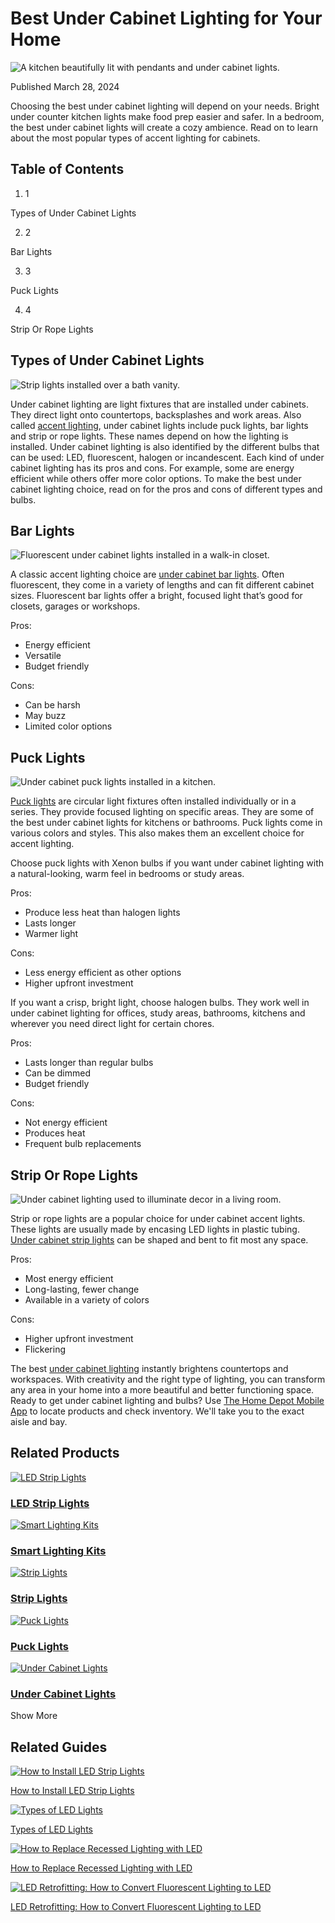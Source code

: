 # Best Under Cabinet Lighting for Your Home


![A kitchen beautifully lit with pendants and under cabinet lights.](https://dam.thdstatic.com/content/production/N-cAZnG4JthuwWZstT94kQ/qqKhtXuwKiuXccwmHOjDgg/Original%20file/best-under-cabine-lighting-hero.jpg)

Published March 28, 2024

Choosing the best under cabinet lighting will depend on your needs. Bright under counter kitchen lights make food prep easier and safer. In a bedroom, the best under cabinet lights will create a cozy ambience. Read on to learn about the most popular types of accent lighting for cabinets.

## Table of Contents

  1. 1

Types of Under Cabinet Lights

  2. 2

Bar Lights 

  3. 3

Puck Lights

  4. 4

Strip Or Rope Lights




## Types of Under Cabinet Lights

![Strip lights installed over a bath vanity.](https://dam.thdstatic.com/content/production/w6huohBhb3ETCB3PJdb8Ig/Sjez7zjq7lF911RNCjlMig/Original%20file/best-under-cabine-lighting-section-3.jpg)

Under cabinet lighting are light fixtures that are installed under cabinets. They direct light onto countertops, backsplashes and work areas. Also called [accent lighting](https://www.homedepot.com/b/Lighting-Accent-Lighting/N-5yc1vZ2fkpcyh), under cabinet lights include puck lights, bar lights and strip or rope lights. These names depend on how the lighting is installed. Under cabinet lighting is also identified by the different bulbs that can be used: LED, fluorescent, halogen or incandescent. Each kind of under cabinet lighting has its pros and cons. For example, some are energy efficient while others offer more color options. To make the best under cabinet lighting choice, read on for the pros and cons of different types and bulbs.

## Bar Lights 

![Fluorescent under cabinet lights installed in a walk-in closet.](https://dam.thdstatic.com/content/production/JnCJc7EQpW4MdF0tlZF-vQ/bacwcKqfSb_aGsdeb23sxQ/Original%20file/best-under-cabine-lighting-section-2.jpg)

A classic accent lighting choice are [under cabinet bar lights](https://www.homedepot.com/b/Lighting-Accent-Lighting-Under-Cabinet-Lighting-Under-Cabinet-Bar-Lights/N-5yc1vZ2fkpczx). Often fluorescent, they come in a variety of lengths and can fit different cabinet sizes. Fluorescent bar lights offer a bright, focused light that’s good for closets, garages or workshops.

Pros:

  * Energy efficient
  * Versatile
  * Budget friendly



Cons:

  * Can be harsh
  * May buzz
  * Limited color options



## Puck Lights

![Under cabinet puck lights installed in a kitchen.](https://dam.thdstatic.com/content/production/21WUT4X9TqX4jNPLpfF7aQ/5iuFqMFdlx9an6UBXtxSwg/Original%20file/best-under-cabine-lighting-section-1.jpg)

[Puck lights](https://www.homedepot.com/b/Lighting-Accent-Lighting-Under-Cabinet-Lighting-Puck-Lights/N-5yc1vZ2fkpczw) are circular light fixtures often installed individually or in a series. They provide focused lighting on specific areas. They are some of the best under cabinet lights for kitchens or bathrooms. Puck lights come in various colors and styles. This also makes them an excellent choice for accent lighting.

Choose puck lights with Xenon bulbs if you want under cabinet lighting with a natural-looking, warm feel in bedrooms or study areas.

Pros:

  * Produce less heat than halogen lights
  * Lasts longer
  * Warmer light



Cons:

  * Less energy efficient as other options
  * Higher upfront investment



If you want a crisp, bright light, choose halogen bulbs. They work well in under cabinet lighting for offices, study areas, bathrooms, kitchens and wherever you need direct light for certain chores.

Pros:

  * Lasts longer than regular bulbs
  * Can be dimmed
  * Budget friendly



Cons:

  * Not energy efficient
  * Produces heat
  * Frequent bulb replacements



## Strip Or Rope Lights

![Under cabinet lighting used to illuminate decor in a living room.](https://dam.thdstatic.com/content/production/lFgFYt8eETBv6kiMOgjb4A/LkDMUmFaLDhDB_6lzAdURA/Original%20file/best-under-cabine-lighting-section-4.jpg)

Strip or rope lights are a popular choice for under cabinet accent lights. These lights are usually made by encasing LED lights in plastic tubing. [Under cabinet strip lights](https://www.homedepot.com/b/Lighting-Accent-Lighting-Under-Cabinet-Lighting-Under-Cabinet-Strip-Lights/N-5yc1vZ2fkpczy) can be shaped and bent to fit most any space.

Pros:

  * Most energy efficient
  * Long-lasting, fewer change
  * Available in a variety of colors



Cons:

  * Higher upfront investment
  * Flickering



The best [under cabinet lighting](https://www.homedepot.com/b/Lighting-Accent-Lighting-Under-Cabinet-Lighting/N-5yc1vZ2fkpd01) instantly brightens countertops and workspaces. With creativity and the right type of lighting, you can transform any area in your home into a more beautiful and better functioning space. Ready to get under cabinet lighting and bulbs? Use [The Home Depot Mobile App](https://www.homedepot.com/c/SF_Mobile_Shopping) to locate products and check inventory. We'll take you to the exact aisle and bay.

## Related Products

[![LED Strip Lights](https://www.homedepot.com/catalog/productImages/1000/a3/a31edf55-7eb3-4e06-b53d-78ac41207fb6_1000.jpg)](https://www.homedepot.com/b/N-5yc1vZcetq)

### [LED Strip Lights](https://www.homedepot.com/b/N-5yc1vZcetq)

[![Smart Lighting Kits](https://www.homedepot.com/catalog/productImages/1000/3b/3b9e4a5c-a588-4e77-bfb4-bacbcb283260_1000.jpg)](https://www.homedepot.com/b/N-5yc1vZ1z18gi7)

### [Smart Lighting Kits](https://www.homedepot.com/b/N-5yc1vZ1z18gi7)

[![Strip Lights](https://www.homedepot.com/catalog/productImages/1000/e0/e05ab24d-a11e-445a-bfa5-8a4487029aa4_1000.jpg)](https://www.homedepot.com/b/N-5yc1vZc9h7)

### [Strip Lights](https://www.homedepot.com/b/N-5yc1vZc9h7)

[![Puck Lights](https://www.homedepot.com/catalog/productImages/1000/c9/c9242f00-4da9-4b7a-aefb-76b11248b729_1000.jpg)](https://www.homedepot.com/b/N-5yc1vZcet2)

### [Puck Lights](https://www.homedepot.com/b/N-5yc1vZcet2)

[![Under Cabinet Lights](https://www.homedepot.com/catalog/productImages/1000/00/00892836-5608-4a8b-a880-6424b0620ad9_1000.jpg)](https://www.homedepot.com/b/N-5yc1vZcet8)

### [Under Cabinet Lights](https://www.homedepot.com/b/N-5yc1vZcet8)

Show More

## Related Guides

[![How to Install LED Strip Lights](https://contentgrid.homedepot-static.com/hdus/en_US/DTCCOMNEW/Articles/how-to-install-LED-strip-lights-thumbnail.jpg)](https://www.homedepot.com/c/ah/how-to-install-led-strip-lights/9ba683603be9fa5395fab9019b51ac0a)

[How to Install LED Strip Lights](https://www.homedepot.com/c/ah/how-to-install-led-strip-lights/9ba683603be9fa5395fab9019b51ac0a)

[![Types of LED Lights](https://i3.ytimg.com/vi/ck5TW4Qor7g/maxresdefault.jpg)](https://www.homedepot.com/c/ab/types-of-led-lights/9ba683603be9fa5395fab9011a91d53)

[Types of LED Lights](https://www.homedepot.com/c/ab/types-of-led-lights/9ba683603be9fa5395fab9011a91d53)

[![How to Replace Recessed Lighting with LED](https://i3.ytimg.com/vi/YXzxknO-xTs/maxresdefault.jpg)](https://www.homedepot.com/c/ah/how-to-replace-recessed-lighting-with-led/9ba683603be9fa5395fab90706df9c1)

[How to Replace Recessed Lighting with LED](https://www.homedepot.com/c/ah/how-to-replace-recessed-lighting-with-led/9ba683603be9fa5395fab90706df9c1)

[![LED Retrofitting: How to Convert Fluorescent Lighting to LED ](https://contentgrid.homedepot-static.com/hdus/en_US/DTCCOMNEW/Articles/how-to-convert-fluorescent-to-LED-hero.jpg)](https://www.homedepot.com/c/ah/led-retrofitting/9ba683603be9fa5395fab901d3b279f)

[LED Retrofitting: How to Convert Fluorescent Lighting to LED ](https://www.homedepot.com/c/ah/led-retrofitting/9ba683603be9fa5395fab901d3b279f)
